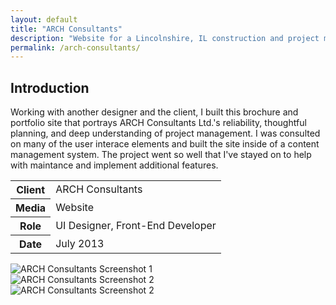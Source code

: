 ```yaml
---
layout: default
title: "ARCH Consultants"
description: "Website for a Lincolnshire, IL construction and project management company."
permalink: /arch-consultants/
---
```


<section>
	<h2 class="visually-hidden">Introduction</h2>
	<div>
		<p>Working with another designer and the client, I built this brochure and portfolio site that portrays ARCH Consultants Ltd.'s reliability, thoughtful planning, and deep understanding of project management. I was consulted on many of the user interace elements and built the site inside of a content management system. The project went so well that I've stayed on to help with maintance and implement additional features.</p>
	</div>
	<table>
		<tbody>
			<tr>
				<th>Client</th>
				<td>ARCH Consultants</td>
			</tr>
			<tr>
				<th>Media</th>
				<td>Website</td>
			</tr>
			<tr>
				<th>Role</th>
				<td>UI Designer, Front-End Developer</td>
			</tr>
			<tr>
				<th>Date</th>
				<td>July 2013</td>
			</tr>
		</tbody>
	</table>
</section>
<section>
	<div class="span-2">
		<img src="https://jessetrippecdn.appspot.com/images/archltd-1.png" alt="ARCH Consultants Screenshot 1">
	</div>
	<div>
		<img src="https://jessetrippecdn.appspot.com/images/archltd-2.png" alt="ARCH Consultants Screenshot 2">
	</div>
	<div>
		<img src="https://jessetrippecdn.appspot.com/images/archltd-3.png" alt="ARCH Consultants Screenshot 2">
	</div>
</section>

